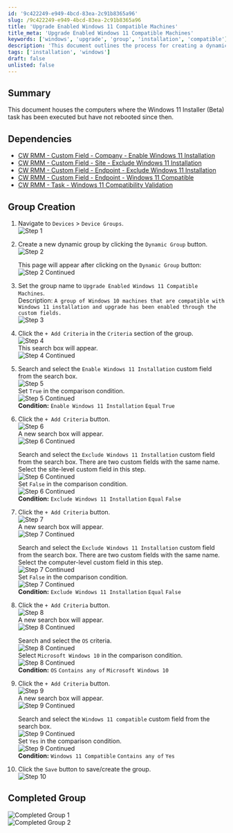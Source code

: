 ```yaml
---
id: '9c422249-e949-4bcd-83ea-2c91b8365a96'
slug: /9c422249-e949-4bcd-83ea-2c91b8365a96
title: 'Upgrade Enabled Windows 11 Compatible Machines'
title_meta: 'Upgrade Enabled Windows 11 Compatible Machines'
keywords: ['windows', 'upgrade', 'group', 'installation', 'compatible']
description: 'This document outlines the process for creating a dynamic group in ConnectWise RMM that includes Windows 10 machines compatible with the Windows 11 installation. It details the necessary criteria and custom fields required to ensure proper group configuration and management.'
tags: ['installation', 'windows']
draft: false
unlisted: false
---
```


## Summary

This document houses the computers where the Windows 11 Installer (Beta) task has been executed but have not rebooted since then.

## Dependencies

- [CW RMM - Custom Field - Company - Enable Windows 11 Installation](/docs/2567ed9c-49da-40f2-b566-9d6e8d2f87b8)
- [CW RMM - Custom Field - Site - Exclude Windows 11 Installation](/docs/bb84e821-38c5-4b39-ad4c-894eef47bf79)
- [CW RMM - Custom Field - Endpoint - Exclude Windows 11 Installation](/docs/c3f83443-09cb-43ef-9c21-501d7f13314e)
- [CW RMM - Custom Field - Endpoint - Windows 11 Compatible](/docs/99719e54-ce8f-4b76-93f4-cc832a3b88cf)
- [CW RMM - Task - Windows 11 Compatibility Validation](/docs/676de0c3-b6a2-4a82-bf87-6d00395a7dff)

## Group Creation

1. Navigate to `Devices` > `Device Groups`.  
   ![Step 1](../../../static/img/Upgrade-Enabled-Windows-11-Compatible-Machines/image_1.png)

2. Create a new dynamic group by clicking the `Dynamic Group` button.  
   ![Step 2](../../../static/img/Upgrade-Enabled-Windows-11-Compatible-Machines/image_2.png)  

   This page will appear after clicking on the `Dynamic Group` button:  
   ![Step 2 Continued](../../../static/img/Upgrade-Enabled-Windows-11-Compatible-Machines/image_3.png)

3. Set the group name to `Upgrade Enabled Windows 11 Compatible Machines`.  
   Description: `A group of Windows 10 machines that are compatible with Windows 11 installation and upgrade has been enabled through the custom fields.`  
   ![Step 3](../../../static/img/Upgrade-Enabled-Windows-11-Compatible-Machines/image_4.png)

4. Click the `+ Add Criteria` in the `Criteria` section of the group.  
   ![Step 4](../../../static/img/Upgrade-Enabled-Windows-11-Compatible-Machines/image_5.png)  
   This search box will appear.  
   ![Step 4 Continued](../../../static/img/Upgrade-Enabled-Windows-11-Compatible-Machines/image_6.png)

5. Search and select the `Enable Windows 11 Installation` custom field from the search box.  
   ![Step 5](../../../static/img/Upgrade-Enabled-Windows-11-Compatible-Machines/image_7.png)  
   Set `True` in the comparison condition.  
   ![Step 5 Continued](../../../static/img/Upgrade-Enabled-Windows-11-Compatible-Machines/image_8.png)  
   **Condition:** `Enable Windows 11 Installation` `Equal` `True`

6. Click the `+ Add Criteria` button.  
   ![Step 6](../../../static/img/Upgrade-Enabled-Windows-11-Compatible-Machines/image_9.png)  
   A new search box will appear.  
   ![Step 6 Continued](../../../static/img/Upgrade-Enabled-Windows-11-Compatible-Machines/image_10.png)  

   Search and select the `Exclude Windows 11 Installation` custom field from the search box. There are two custom fields with the same name. Select the site-level custom field in this step.  
   ![Step 6 Continued](../../../static/img/Upgrade-Enabled-Windows-11-Compatible-Machines/image_11.png)  
   Set `False` in the comparison condition.  
   ![Step 6 Continued](../../../static/img/Upgrade-Enabled-Windows-11-Compatible-Machines/image_12.png)  
   **Condition:** `Exclude Windows 11 Installation` `Equal` `False`

7. Click the `+ Add Criteria` button.  
   ![Step 7](../../../static/img/Upgrade-Enabled-Windows-11-Compatible-Machines/image_13.png)  
   A new search box will appear.  
   ![Step 7 Continued](../../../static/img/Upgrade-Enabled-Windows-11-Compatible-Machines/image_14.png)  

   Search and select the `Exclude Windows 11 Installation` custom field from the search box. There are two custom fields with the same name. Select the computer-level custom field in this step.  
   ![Step 7 Continued](../../../static/img/Upgrade-Enabled-Windows-11-Compatible-Machines/image_15.png)  
   Set `False` in the comparison condition.  
   ![Step 7 Continued](../../../static/img/Upgrade-Enabled-Windows-11-Compatible-Machines/image_12.png)  
   **Condition:** `Exclude Windows 11 Installation` `Equal` `False`

8. Click the `+ Add Criteria` button.  
   ![Step 8](../../../static/img/Upgrade-Enabled-Windows-11-Compatible-Machines/image_13.png)  
   A new search box will appear.  
   ![Step 8 Continued](../../../static/img/Upgrade-Enabled-Windows-11-Compatible-Machines/image_14.png)  

   Search and select the `OS` criteria.  
   ![Step 8 Continued](../../../static/img/Upgrade-Enabled-Windows-11-Compatible-Machines/image_16.png)  
   Select `Microsoft Windows 10` in the comparison condition.  
   ![Step 8 Continued](../../../static/img/Upgrade-Enabled-Windows-11-Compatible-Machines/image_17.png)  
   **Condition:** `OS` `Contains any of` `Microsoft Windows 10`

9. Click the `+ Add Criteria` button.  
   ![Step 9](../../../static/img/Upgrade-Enabled-Windows-11-Compatible-Machines/image_18.png)  
   A new search box will appear.  
   ![Step 9 Continued](../../../static/img/Upgrade-Enabled-Windows-11-Compatible-Machines/image_19.png)  

   Search and select the `Windows 11 compatible` custom field from the search box.  
   ![Step 9 Continued](../../../static/img/Upgrade-Enabled-Windows-11-Compatible-Machines/image_20.png)  
   Set `Yes` in the comparison condition.  
   ![Step 9 Continued](../../../static/img/Upgrade-Enabled-Windows-11-Compatible-Machines/image_21.png)  
   **Condition:** `Windows 11 Compatible` `Contains any of` `Yes`

10. Click the `Save` button to save/create the group.  
    ![Step 10](../../../static/img/Upgrade-Enabled-Windows-11-Compatible-Machines/image_22.png)

## Completed Group

![Completed Group 1](../../../static/img/Upgrade-Enabled-Windows-11-Compatible-Machines/image_23.png)  
![Completed Group 2](../../../static/img/Upgrade-Enabled-Windows-11-Compatible-Machines/image_24.png)



